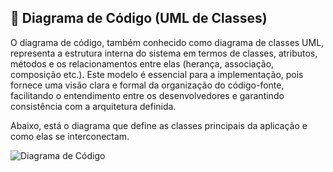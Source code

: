 ## 🧬 Diagrama de Código (UML de Classes)

O diagrama de código, também conhecido como diagrama de classes UML, representa a estrutura interna do sistema em termos de classes, atributos, métodos e os relacionamentos entre elas (herança, associação, composição etc.). Este modelo é essencial para a implementação, pois fornece uma visão clara e formal da organização do código-fonte, facilitando o entendimento entre os desenvolvedores e garantindo consistência com a arquitetura definida.

Abaixo, está o diagrama que define as classes principais da aplicação e como elas se interconectam.

![Diagrama de Código]()

